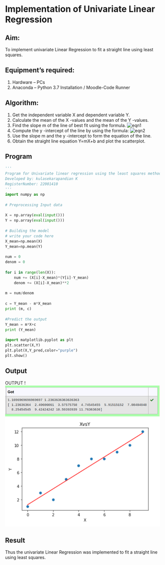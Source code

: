 # Implementation of Univariate Linear Regression
## Aim:
To implement univariate Linear Regression to fit a straight line using least squares.
## Equipment’s required:
1.	Hardware – PCs
2.	Anaconda – Python 3.7 Installation / Moodle-Code Runner
## Algorithm:
1.	Get the independent variable X and dependent variable Y.
2.	Calculate the mean of the X -values and the mean of the Y -values.
3.	Find the slope m of the line of best fit using the formula.
 ![eqn1](./eq1.jpg)
4.	Compute the y -intercept of the line by using the formula:
![eqn2](./eq2.jpg)  
5.	Use the slope m and the y -intercept to form the equation of the line.
6.	Obtain the straight line equation Y=mX+b and plot the scatterplot.
## Program
```python
''' 
Program for Univariate linear regression using the least squares method.
Developed by: kulasekarapandian K
RegisterNumber: 22001410
'''
import numpy as np

# Preprocessing Input data

X = np.array(eval(input()))
Y = np.array(eval(input()))

# Building the model
# write your code here
X_mean=np.mean(X)
Y_mean=np.mean(Y)

num = 0
denom = 0

for i in range(len(X)):
    num += (X[i]-X_mean)*(Y[i]-Y_mean)
    denom += (X[i]-X_mean)**2
    
m = num/denom

c = Y_mean - m*X_mean
print (m, c)

#Predict the output
Y_mean = m*X+c
print (Y_mean)

import matplotlib.pyplot as plt
plt.scatter(X,Y)
plt.plot(X,Y_pred,color="purple")
plt.show()

```
## Output

OUTPUT !
![output](/output.png)
![output](/output1XvsY.png)
## Result
Thus the univariate Linear Regression was implemented to fit a straight line using least squares.

